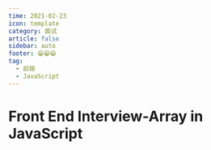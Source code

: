 ```yaml
---
time: 2021-02-23
icon: template
category: 面试
article: false
sidebar: auto
footer: 😁😁😁
tag:
  - 前端
  - JavaScript
---
```


# Front End Interview-Array in JavaScript
